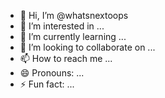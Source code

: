 - 👋 Hi, I’m @whatsnextoops
- 👀 I’m interested in ...
- 🌱 I’m currently learning ...
- 💞️ I’m looking to collaborate on ...
- 📫 How to reach me ...
- 😄 Pronouns: ...
- ⚡ Fun fact: ...

<!---
whatsnextoops/whatsnextoops is a ✨ special ✨ repository because its `README.md` (this file) appears on your GitHub profile.
You can click the Preview link to take a look at your changes.
--->

